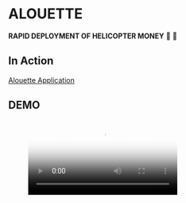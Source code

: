 # ALOUETTE

**RAPID DEPLOYMENT OF HELICOPTER MONEY** :helicopter: :money_with_wings: 

## In Action
[Alouette Application](hellicopter.bubbleapps.io)

## DEMO

<!-- blank line -->
<figure class="video_container">
  <video controls="true" allowfullscreen="true" poster="https://github.com/alouette-admin/alouette-app/images/alouette-icon.png">
    <source src="https://www.youtube.com/embed/BNF1fHBCGi0" type="video/mp4">
  </video>
</figure>
<!-- blank line -->
